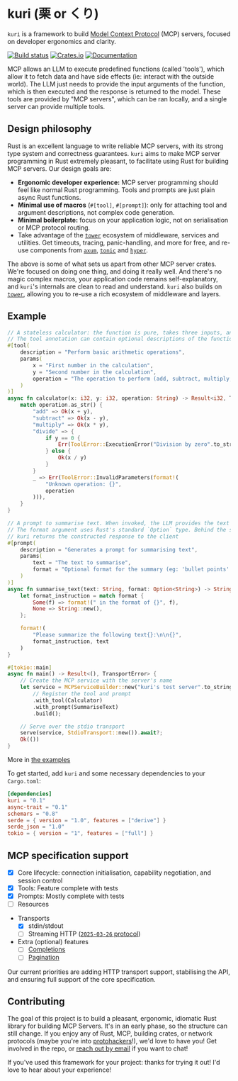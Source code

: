 # kuri (栗 or くり)

`kuri` is a framework to build [Model Context Protocol][mcp-docs] (MCP) servers, focused on developer ergonomics and clarity.

[![Build status](https://github.com/itsaphel/kuri/actions/workflows/ci.yml/badge.svg)](https://github.com/itsaphel/kuri/actions/workflows/ci.yml)
[![Crates.io](https://img.shields.io/crates/v/kuri)](https://crates.io/crates/kuri)
[![Documentation](https://docs.rs/kuri/badge.svg)](https://docs.rs/kuri)

MCP allows an LLM to execute predefined functions (called 'tools'), which allow it to fetch data and have side effects (ie: interact with the outside world). The LLM just needs to provide the input arguments of the function, which is then executed and the response is returned to the model. These tools are provided by "MCP servers", which can be ran locally, and a single server can provide multiple tools.

## Design philosophy

Rust is an excellent language to write reliable MCP servers, with its strong type system and correctness guarantees. `kuri` aims to make MCP server programming in Rust extremely pleasant, to facilitate using Rust for building MCP servers. Our design goals are:

- **Ergonomic developer experience:** MCP server programming should feel like normal Rust programming. Tools and prompts are just plain async Rust functions.
- **Minimal use of macros** (`#[tool]`, `#[prompt]`): only for attaching tool and argument descriptions, not complex code generation.
- **Minimal boilerplate:** focus on your application logic, not on serialisation or MCP protocol routing.
- Take advantage of the [`tower`] ecosystem of middleware, services and utilities. Get timeouts, tracing, panic-handling, and more for free, and re-use components from [`axum`], [`tonic`] and [`hyper`].

The above is some of what sets us apart from other MCP server crates. We're focused on doing one thing, and doing it really well. And there's no magic complex macros, your application code remains self-explanatory, and `kuri`'s internals are clean to read and understand. `kuri` also builds on [`tower`], allowing you to re-use a rich ecosystem of middleware and layers.

## Example

```rust
// A stateless calculator: the function is pure, takes three inputs, and returns an integer.
// The tool annotation can contain optional descriptions of the function and arguments to help the model decide which tool to use, and provide the right arguments.
#[tool(
    description = "Perform basic arithmetic operations",
    params(
        x = "First number in the calculation",
        y = "Second number in the calculation",
        operation = "The operation to perform (add, subtract, multiply, divide)"
    )
)]
async fn calculator(x: i32, y: i32, operation: String) -> Result<i32, ToolError> {
    match operation.as_str() {
        "add" => Ok(x + y),
        "subtract" => Ok(x - y),
        "multiply" => Ok(x * y),
        "divide" => {
            if y == 0 {
                Err(ToolError::ExecutionError("Division by zero".to_string()))
            } else {
                Ok(x / y)
            }
        }
        _ => Err(ToolError::InvalidParameters(format!(
            "Unknown operation: {}",
            operation
        ))),
    }
}

// A prompt to summarise text. When invoked, the LLM provides the text to summarise, and (optionally) a format.
// The format argument uses Rust's standard `Option` type. Behind the scenes, kuri uses this fact to tell the model it may omit `format`
// kuri returns the constructed response to the client
#[prompt(
    description = "Generates a prompt for summarising text",
    params(
        text = "The text to summarise",
        format = "Optional format for the summary (eg: 'bullet points' or 'Shakespeare')"
    )
)]
async fn summarise_text(text: String, format: Option<String>) -> String {
    let format_instruction = match format {
        Some(f) => format!(" in the format of {}", f),
        None => String::new(),
    };

    format!(
        "Please summarize the following text{}:\n\n{}",
        format_instruction, text
    )
}

#[tokio::main]
async fn main() -> Result<(), TransportError> {
    // Create the MCP service with the server's name
    let service = MCPServiceBuilder::new("kuri's test server".to_string())
        // Register the tool and prompt
        .with_tool(Calculator)
        .with_prompt(SummariseText)
        .build();

    // Serve over the stdio transport
    serve(service, StdioTransport::new()).await?;
    Ok(())
}
```

More in [the examples]

To get started, add `kuri` and some necessary dependencies to your `Cargo.toml`:

```toml
[dependencies]
kuri = "0.1"
async-trait = "0.1"
schemars = "0.8"
serde = { version = "1.0", features = ["derive"] }
serde_json = "1.0"
tokio = { version = "1", features = ["full"] }
```

## MCP specification support

- [x] Core lifecycle: connection initialisation, capability negotiation, and session control
- [x] Tools: Feature complete with tests
- [x] Prompts: Mostly complete with tests
- [ ] Resources
- Transports
  - [x] stdin/stdout
  - [ ] Streaming HTTP ([`2025-03-26` protocol])
- Extra (optional) features
  - [ ] [Completions][mcp-completions]
  - [ ] [Pagination][mcp-pagination]

Our current priorities are adding HTTP transport support, stabilising the API, and ensuring full support of the core specification.

## Contributing

The goal of this project is to build a pleasant, ergonomic, idiomatic Rust library for building MCP Servers. It's in an early phase, so the structure can still change. If you enjoy any of Rust, MCP, building crates, or network protocols (maybe you're into [protohackers](https://protohackers.com/)!), we'd love to have you! Get involved in the repo, or [reach out by email](mailto:aphel@indices.io) if you want to chat!

If you've used this framework for your project: thanks for trying it out! I'd love to hear about your experience!

[`hyper`]: https://github.com/hyperium/hyper
[`tonic`]: https://github.com/hyperium/tonic
[`tower`]: https://github.com/tower-rs/tower
[`axum`]: https://github.com/tokio-rs/axum
[`actix`]: https://github.com/actix/actix-web
[mcp-docs]: https://modelcontextprotocol.io
[the examples]: examples/
[`2025-03-26` protocol]: https://modelcontextprotocol.io/specification/2025-03-26/basic/transports#streamable-http
[mcp-completions]: https://modelcontextprotocol.io/specification/2025-03-26/server/utilities/completion
[mcp-pagination]: https://spec.modelcontextprotocol.io/specification/2025-03-26/server/utilities/pagination/
